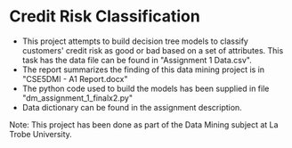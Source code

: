 # Credit Risk Classification
- This project attempts to build decision tree models to classify customers' credit risk as good or bad based on a set of attributes. This task has the data file can be found in "Assignment 1 Data.csv".
- The report summarizes the finding of this data mining project is in "CSE5DMI - A1 Report.docx"
- The python code used to build the models has been supplied in file "dm_assignment_1_finalx2.py"
- Data dictionary can be found in the assignment description.

Note: This project has been done as part of the Data Mining subject at La Trobe University.
